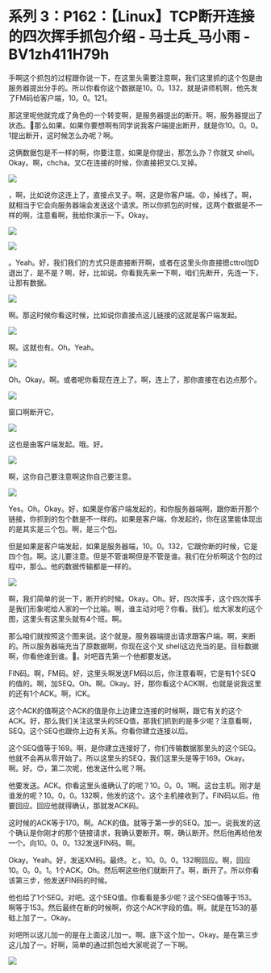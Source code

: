 # 系列 3：P162：【Linux】TCP断开连接的四次挥手抓包介绍 - 马士兵_马小雨 - BV1zh411H79h

手啊这个抓包的过程跟你说一下，在这里头需要注意啊，我们这里抓的这个包是由服务器提出分手的。所以你看你这个数据是10。0。132，就是讲师机啊，他先发了FM码给客户端，10。0。121。

那这里呢他就完成了角色的一个转变啊，是服务器提出的断开。啊，服务器提出了状态。🤧那么如果。如果你要想啊有同学说我客户端提出断开，就是你10。0。0。1提出断开，这时候怎么办呢？啊。

这俩数据包是不一样的啊，你要注意，如果是你提出，那怎么办？你就叉 shell。Okay。啊，chcha。叉C在连接的时候，你直接把叉CL叉掉。



![](img/48103b95c633c820324820468cfae1bf_1.png)

，啊，比如说你这连上了，直接点叉子。啊，这是你客户端。😡，掉线了。啊，就相当于它会向服务器端会发送这个请求。所以你抓包的时候，这两个数据是不一样的啊，注意看啊，我给你演示一下。Okay。



![](img/48103b95c633c820324820468cfae1bf_3.png)

![](img/48103b95c633c820324820468cfae1bf_4.png)

。Yeah。好，我们我们的方式只是直接断开啊，或者在这里头你直接摁cttrol加D退出了，是不是？啊，好，比如说。你看我先来一下啊，咱们先断开，先连一下，让那有数据。



![](img/48103b95c633c820324820468cfae1bf_6.png)

啊。那这时候你看这时候，比如说你直接点这儿链接的这就是客户端发起。

![](img/48103b95c633c820324820468cfae1bf_8.png)

啊。这就也有。Oh。Yeah。

![](img/48103b95c633c820324820468cfae1bf_10.png)

Oh。Okay。啊。或者呢你看现在连上了。啊，连上了，那你直接在右边点那个。

![](img/48103b95c633c820324820468cfae1bf_12.png)

窗口啊断开它。

![](img/48103b95c633c820324820468cfae1bf_14.png)

这也是由客户端发起。哦。好。

![](img/48103b95c633c820324820468cfae1bf_16.png)

啊，这你自己要注意啊这你自己要注意。

![](img/48103b95c633c820324820468cfae1bf_18.png)

Yes。Oh。Okay。好，如果是你客户端发起的，和你服务器端啊，跟你断开那个链接，你抓到的包个数是不一样的。如果是客户端，你发起的，你在这里能体现出的是其实是三个包。啊，是三个包。

但是如果是客户端发起，如果是服务器端，10。0。132，它跟你断的时候，它是四个包。啊。这儿要注意。但是不管谁啊但是不管是谁。我们在分析啊这个包的过程中，那么。他的数据传输都是一样的。



![](img/48103b95c633c820324820468cfae1bf_20.png)

啊，我们简单的说一下，断开的时候。Okay。Oh。好，四次挥手，这个四次挥手是我们形象呢给人家的一个比喻。啊，谁主动对吧？你看。我们。给大家发的这个图，这里头有这里头就有4个班。啊。

那么咱们就按照这个图来说。这个就是。服务器端提出请求跟客户端。啊，来断的。所以服务器端充当了原数据啊，你现在这个叉 shell这边充当的是。目标数据啊，你看他谁到谁。🤧。对吧首先第一个他都要发送。

FIN码。啊，FM码。好，这里头啊发送FM码以后，你注意看啊，它是有1个SEQ的值的。啊，加SEQ。Oh。啊。Okay。好，那你看这个ACK啊，也就是说我这里的还有1个ACK。啊，ICK。

这个ACK的值啊这个ACK的值是你上边建立连接的时候啊，跟它有关的这个ACK。好，那么我们关注这里头的SEQ值，那我们抓到的是多少呢？注意看啊，SEQ。这个SEQ也跟你上边有关系。你看你建立连接以后。

这个SEQ值等于169。啊，是你建立连接好了，你们传输数据那里头的这个SEQ。他就不会再从零开始了。所以这里头的SEQ，我们这里头是等于169。Okay。啊。好。😊，第二次呢，他发送什么呢？啊。

他要发送。ACK。你看这里头谁确认了的呢？10。0。0。1啊。这台主机。刚才是谁发的呢？10。0。0。132啊，他发的这个。这个主机接收到了。FIN码以后。他要回应。回应他就得确认，那就发ACK码。

这时候的ACK等于170。啊。ACK的值。就等于第一步的SEQ。加一。说我发的这个确认是你刚才的那个链接请求，我确认要断开。啊，确认断开。然后他再给他发一个。向10。0。0。132发送FIN码。啊。

Okay。Yeah。好，发送XM码。最终。と。10。0。0。132啊回应。啊，回应10。0。0。1。1个ACK。Oh。然后啊这些他们就断开了。啊，断开了。所以你看该第三步，他发送FIN码的时候。

他也给了1个SEQ。对吧。这个SEQ值。你看看是多少呢？这个SEQ值等于153。啊等于153。然后最终在断的时候啊，你这个ACK字段的值。啊。就是在153的基础上加了一。Okay。

对吧所以这儿加一的是在上面这儿加一。啊。底下这个加一。Okay。是在第三步这儿加了一。好啊，简单的通过抓包给大家呢说了一下啊。



![](img/48103b95c633c820324820468cfae1bf_22.png)